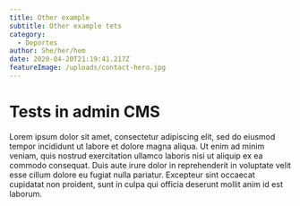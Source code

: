 ```yaml
---
title: Other example
subtitle: Other example tets
category:
  - Deportes
author: She/her/hem
date: 2020-04-20T21:19:41.217Z
featureImage: /uploads/contact-hero.jpg
---
```

# Tests in admin CMS

Lorem ipsum dolor sit amet, consectetur adipiscing elit, sed do eiusmod tempor incididunt ut labore et dolore magna aliqua. Ut enim ad minim veniam, quis nostrud exercitation ullamco laboris nisi ut aliquip ex ea commodo consequat. Duis aute irure dolor in reprehenderit in voluptate velit esse cillum dolore eu fugiat nulla pariatur. Excepteur sint occaecat cupidatat non proident, sunt in culpa qui officia deserunt mollit anim id est laborum.